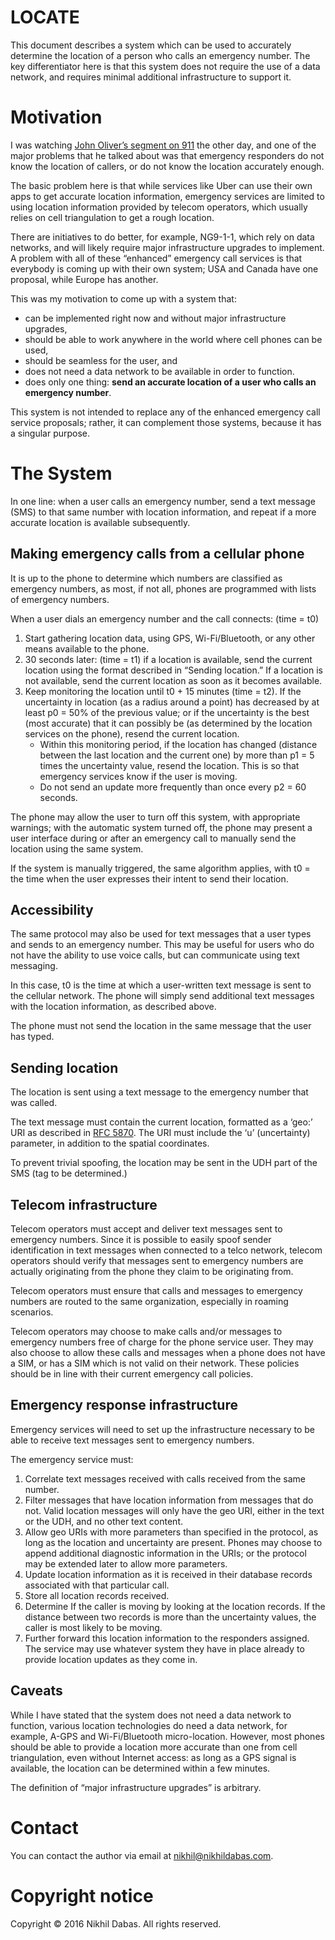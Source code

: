 LOCATE
======

This document describes a system which can be used to accurately
determine the location of a person who calls an emergency number. The
key differentiator here is that this system does not require the use of
a data network, and requires minimal additional infrastructure to
support it.

Motivation
==========

I was watching [John Oliver’s segment on
911](https://www.youtube.com/watch?v=A-XlyB_QQYs) the other day, and one
of the major problems that he talked about was that emergency responders
do not know the location of callers, or do not know the location
accurately enough.

The basic problem here is that while services like Uber can use their
own apps to get accurate location information, emergency services are
limited to using location information provided by telecom operators,
which usually relies on cell triangulation to get a rough location.

There are initiatives to do better, for example, NG9-1-1, which rely on
data networks, and will likely require major infrastructure upgrades to
implement. A problem with all of these “enhanced” emergency call
services is that everybody is coming up with their own system; USA and
Canada have one proposal, while Europe has another.

This was my motivation to come up with a system that:

-   can be implemented right now and without major infrastructure
    upgrades,
-   should be able to work anywhere in the world where cell phones can
    be used,
-   should be seamless for the user, and
-   does not need a data network to be available in order to function.
-   does only one thing: **send an accurate location of a user who calls
    an emergency number**.

This system is not intended to replace any of the enhanced emergency
call service proposals; rather, it can complement those systems, because
it has a singular purpose.

The System
==========

In one line: when a user calls an emergency number, send a text message
(SMS) to that same number with location information, and repeat if a
more accurate location is available subsequently.

Making emergency calls from a cellular phone
--------------------------------------------

It is up to the phone to determine which numbers are classified as
emergency numbers, as most, if not all, phones are programmed with lists
of emergency numbers.

When a user dials an emergency number and the call connects: (time = t0)

1.  Start gathering location data, using GPS, Wi-Fi/Bluetooth, or any
    other means available to the phone.
2.  30 seconds later: (time = t1) if a location is available, send the
    current location using the format described in “Sending location.”
    If a location is not available, send the current location as soon as
    it becomes available.
3.  Keep monitoring the location until t0 + 15 minutes (time = t2). If
    the uncertainty in location (as a radius around a point) has
    decreased by at least p0 = 50% of the previous value; or if the
    uncertainty is the best (most accurate) that it can possibly be (as
    determined by the location services on the phone), resend the
    current location.
    *   Within this monitoring period, if the location has changed
        (distance between the last location and the current one) by more
        than p1 = 5 times the uncertainty value, resend the location.
        This is so that emergency services know if the user is moving.
    *   Do not send an update more frequently than once every p2 =
        60 seconds.

The phone may allow the user to turn off this system, with appropriate
warnings; with the automatic system turned off, the phone may present a
user interface during or after an emergency call to manually send the
location using the same system.

If the system is manually triggered, the same algorithm applies, with t0
= the time when the user expresses their intent to send their location.

Accessibility
-------------

The same protocol may also be used for text messages that a user types
and sends to an emergency number. This may be useful for users who do
not have the ability to use voice calls, but can communicate using text
messaging.

In this case, t0 is the time at which a user-written text message is
sent to the cellular network. The phone will simply send additional text
messages with the location information, as described above.

The phone must not send the location in the same message that the user
has typed.

Sending location
----------------

The location is sent using a text message to the emergency number that
was called.

The text message must contain the current location, formatted as a
‘geo:’ URI as described in [RFC
5870](https://tools.ietf.org/html/rfc5870). The URI must include the ‘u’
(uncertainty) parameter, in addition to the spatial coordinates.

To prevent trivial spoofing, the location may be sent in the UDH part of
the SMS (tag to be determined.)

Telecom infrastructure
----------------------

Telecom operators must accept and deliver text messages sent to
emergency numbers. Since it is possible to easily spoof sender
identification in text messages when connected to a telco network,
telecom operators should verify that messages sent to emergency numbers
are actually originating from the phone they claim to be originating
from.

Telecom operators must ensure that calls and messages to emergency
numbers are routed to the same organization, especially in roaming
scenarios.

Telecom operators may choose to make calls and/or messages to emergency
numbers free of charge for the phone service user. They may also choose
to allow these calls and messages when a phone does not have a SIM, or
has a SIM which is not valid on their network. These policies should be
in line with their current emergency call policies.

Emergency response infrastructure
---------------------------------

Emergency services will need to set up the infrastructure necessary to
be able to receive text messages sent to emergency numbers.

The emergency service must:

1.  Correlate text messages received with calls received from the
    same number.
2.  Filter messages that have location information from messages that
    do not. Valid location messages will only have the geo URI, either
    in the text or the UDH, and no other text content.
3.  Allow geo URIs with more parameters than specified in the protocol,
    as long as the location and uncertainty are present. Phones may
    choose to append additional diagnostic information in the URIs; or
    the protocol may be extended later to allow more parameters.
4.  Update location information as it is received in their database
    records associated with that particular call.
5.  Store all location records received.
6.  Determine If the caller is moving by looking at the
    location records. If the distance between two records is more than
    the uncertainty values, the caller is most likely to be moving.
7.  Further forward this location information to the
    responders assigned. The service may use whatever system they have
    in place already to provide location updates as they come in.

Caveats
-------

While I have stated that the system does not need a data network to
function, various location technologies do need a data network, for
example, A-GPS and Wi-Fi/Bluetooth micro-location. However, most phones
should be able to provide a location more accurate than one from cell
triangulation, even without Internet access: as long as a GPS signal is
available, the location can be determined within a few minutes.

The definition of “major infrastructure upgrades” is arbitrary.

Contact
=======

You can contact the author via email at <nikhil@nikhildabas.com>.

Copyright notice
================

Copyright © 2016 Nikhil Dabas. All rights reserved.
